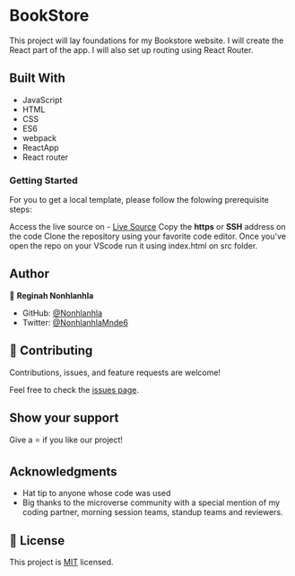 # BookStore
This project will lay foundations for my Bookstore website. I will create the React part of the app. I will also set up routing using React Router.

## Built With

* JavaScript
* HTML 
* CSS
* ES6
* webpack
* ReactApp
* React router

### Getting Started
For you to get a local template, please follow the folowing prerequisite steps:

Access the live source on - [Live Source](https://github.com/29td/BookStore)
Copy the **https** or **SSH** address on the code
Clone the repository using your favorite code editor.
Once you've open the repo on your VScode run it using index.html on src folder.

## Author

👤 **Reginah Nonhlanhla**

- GitHub: [@Nonhlanhla](https://https://github.com/29td)
- Twitter: [@NonhlanhlaMnde6](https://twitter.com/NonhlanhlaMnde6)

## 🤝 Contributing

Contributions, issues, and feature requests are welcome!

Feel free to check the [issues page](https://github.com/29td/BookStore/issues).

## Show your support

Give a ⭐️ if you like our project!

## Acknowledgments

- Hat tip to anyone whose code was used
- Big thanks to the microverse community with a special mention of my coding partner, morning session teams, standup teams and reviewers.
## 📝 License
This project is [MIT]() licensed.

